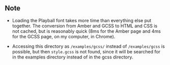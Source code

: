 Note
----

* Loading the Playball font takes more time than everything else put together. The conversion from Amber and GCSS to HTML and CSS is not cached, but is reasonably quick (8ms for the Amber page and 4ms for the GCSS page, on my computer, in Chrome).

* Accessing this directory as `/examples/gcss/` instead of `/examples/gcss` is possible, but then `style.gcss` is not found, since it will be searched for in the examples directory instead of in the gcss directory.
